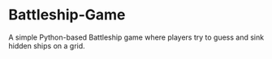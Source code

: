 # Battleship-Game
A simple Python-based Battleship game where players try to guess and sink hidden ships on a grid.
